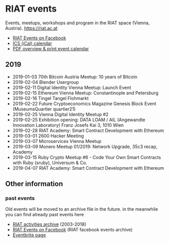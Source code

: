 [RIAT Events on Facebook]: https://www.facebook.com/pg/riat.ac.at/events/ "RIAT Events on Facebook"
[ICS (iCal) calendar]: https://calendar.google.com/calendar/ical/riat.at_nst52qhk2fca3u8dvhce8pepbg%40group.calendar.google.com/public/basic.ics "online subscription to events in the RIAT space: crypto, blockchain, DLT"
[RIAT website]: https://riat.ac.at
[RIAT activities archive]: https://riat.at/activities
[Eventbrite page]: https://www.eventbrite.com/o/riat-academy-10768509578 "RIAT academy eventbrite page"
[PDF overview & print event calendar]: https://github.com/parasew/riat-events/raw/master/assets/RIAT_program_PDF_calendar_2019.pdf

# RIAT events
Events, meetups, workshops and program in the RIAT space (Vienna, Austria). https://riat.ac.at

* [RIAT Events on Facebook]
* [ICS (iCal) calendar]
* [PDF overview & print event calendar]

## 2019

* 2019-01-03 70th Bitcoin Austria Meetup: 10 years of Bitcoin
* 2019-02-04 Blender Usergroup
* 2019-02-11 Digital Identity Vienna Meetup: Launch Event
* 2019-02-15 Ethereum Vienna Meetup: Constantinople and Petersburg
* 2019-02-16 Tingel Tangel Flohmarkt
* 2019-02-22 Future Cryptoeconomics Magazine Genesis Block Event (MuseumsQuartier quartier21)
* 2019-02-25 Vienna Digital Identity Meetup #2
* 2019-02-25 Exhibition opening: DATA LOAM / AIL (Angewandte Innovation Laboratory) Franz Josefs Kai 3, 1010 Wien
* 2019-02-28 RIAT Academy: Smart Contract Development with Ethereum
* 2019-03-01 2600 Hacker Meeting
* 2019-03-07 Microservices Vienna Meetup
* 2019-03-09 Monero Meetup 01/2019: Network Upgrade, 35c3 recap, Academy
* 2019-03-15 Ruby Crypto Meetup #6 - Code Your Own Smart Contracts with Ruby (sruby), Universum & Co.
* 2019-04-07 RIAT Academy: Smart Contract Development with Ethereum

## Other information

### past events
Old events will be moved to an archive file in the future. in the meanwhile you can find already past events here

* [RIAT activities archive] (2003-2018)
* [RIAT Events on Facebook] (RIAT facebook events archive)
* [Eventbrite page]
